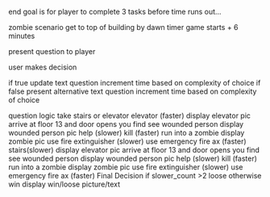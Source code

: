 end goal is for player to complete 3 tasks before time runs out...

zombie scenario get to top of building by dawn
timer game starts + 6 minutes

present question to player

  user makes decision

  if true
    update text question
    increment time based on complexity of choice
  if false
  present alternative text question
  increment time based on complexity of choice


  question logic
    take stairs or elevator
      elevator (faster)
        display elevator pic
        arrive at floor 13 and door opens
          you find see wounded person
            display wounded person pic
            help (slower)
            kill (faster)
        run into a zombie
            display zombie pic
          use fire extinguisher (slower)
          use emergency fire ax (faster)
      stairs(slower)
      display elevator pic
      arrive at floor 13 and door opens
        you find see wounded person
          display wounded person pic
          help (slower)
          kill (faster)
      run into a zombie
          display zombie pic
        use fire extinguisher (slower)
        use emergency fire ax (faster)
    Final Decision
      if slower_count >2 loose
      otherwise win
      display win/loose picture/text
